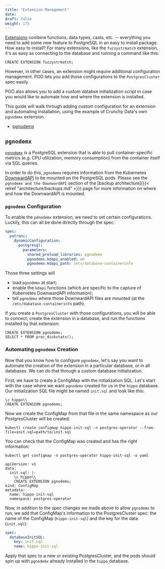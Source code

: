 ```yaml
---
title: "Extension Management"
date:
draft: false
weight: 175
---
```


[Extensions](https://www.postgresql.org/docs/current/external-extensions.html) combine functions, data types, casts, etc. -- everything you need
to add some new feature to PostgreSQL in an easy to install package. How easy to install?
For many extensions, like the `fuzzystrmatch` extension, it's as easy as connecting to the database and running a command like this:

```
CREATE EXTENSION fuzzystrmatch;
```

However, in other cases, an extension might require additional configuration management.
PGO lets you add those configurations to the `PostgresCluster` spec easily.


PGO also allows you to add a custom databse initialization script in case you would like to
automate how and where the extension is installed.


This guide will walk through adding custom configuration for an extension and
automating installation, using the example of Crunchy Data's own `pgnodemx` extension.

- [pgnodemx](#pgnodemx)

## `pgnodemx`

[`pgnodemx`](https://github.com/CrunchyData/pgnodemx) is a PostgreSQL extension
that is able to pull container-specific metrics (e.g. CPU utilization, memory
consumption) from the container itself via SQL queries.

In order to do this, `pgnodemx` requires information from the Kubernetes [DownwardAPI](https://kubernetes.io/docs/tasks/inject-data-application/downward-api-volume-expose-pod-information/)
to be mounted on the PostgreSQL pods. Please see the `pgnodemx and the DownwardAPI`
section of the [backup architecture]({{< relref "architecture/backups.md" >}}) page for more information on
where and how the DownwardAPI is mounted.

### `pgnodemx` Configuration

To enable the `pdnodemx` extension, we need to set certain configurations. Luckily,
this can all be done directly through the spec:

```yaml
spec:
  patroni:
    dynamicConfiguration:
      postgresql:
        parameters:
          shared_preload_libraries: pgnodemx
          pgnodemx.kdapi_enabled: on
          pgnodemx.kdapi_path: /etc/database-containerinfo
```

Those three settings will

* load `pgnodemx` at start;
* enable the `kdapi` functions (which are specific to the capture of Kubernetes DownwardAPI information);
* tell `pgnodemx` where those DownwardAPI files are mounted (at the `/etc/dabatase-containerinfo` path).

If you create a `PostgresCluster` with those configurations, you will be able to connect,
create the extension in a database, and run the functions installed by that extension:

```
CREATE EXTENSION pgnodemx;
SELECT * FROM proc_diskstats();
```

### Automating `pgnodemx` Creation

Now that you know how to configure `pgnodemx`, let's say you want to automate the creation of
the extension in a particular database, or in all databases. We can do that through
a custom database initialization.

First, we have to create a ConfigMap with the initialization SQL. Let's start with the
case where we want `pgnodemx` created for us in the `hippo` database. Our initialization
SQL file might be named `init.sql` and look like this:

```
\c hippo\\
CREATE EXTENSION pgnodemx;
```

Now we create the ConfigMap from that file in the same namespace as our PostgresCluster will be created:

```shell
kubectl create configmap hippo-init-sql -n postgres-operator --from-file=init.sql=path/to/init.sql
```

You can check that the ConfigMap was created and has the right information:

```shell
kubectl get configmap -n postgres-operator hippo-init-sql -o yaml

apiVersion: v1
data:
  init.sql: |-
    \c hippo\\
    CREATE EXTENSION pgnodemx;
kind: ConfigMap
metadata:
  name: hippo-init-sql
  namespace: postgres-operator
```

Now, in addition to the spec changes we made above to allow `pgnodemx` to run,
we add that ConfigMap's information to the PostgresCluster spec: the name of the
ConfigMap (`hippo-init-sql`) and the key for the data (`init.sql`):

```yaml
spec:
  databaseInitSQL:
    key: init.sql
    name: hippo-init-sql
```

Apply that spec to a new or existing PostgresCluster, and the pods should spin up with
`pgnodemx` already installed in the `hippo` database.

